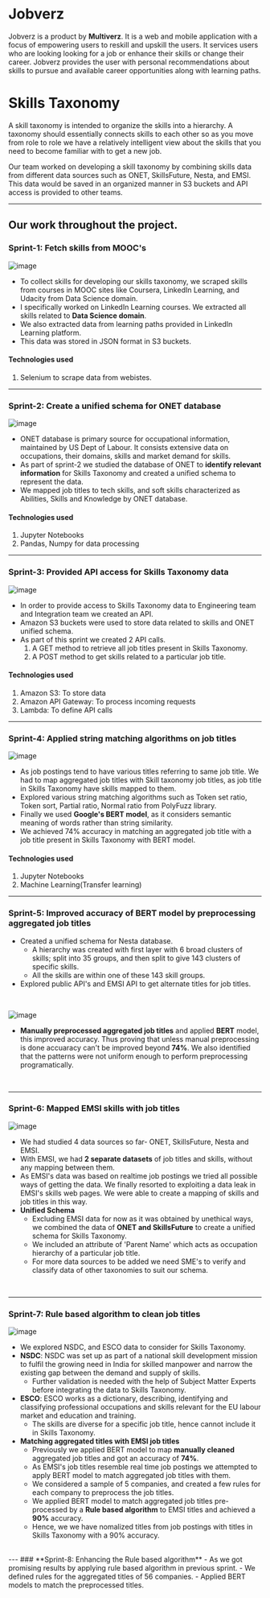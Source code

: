 # **Jobverz**
Jobverz is a product by **Multiverz**. It is a web and mobile application with a focus of empowering users to reskill and upskill the users. It services users who are looking looking for a job or enhance their skills or change their career. Jobverz provides the user with personal recommendations about skills to pursue and available career opportunities along with learning paths.<br/>

# **Skills Taxonomy**
A skill taxonomy is intended to organize the skills into a hierarchy. A taxonomy  should essentially connects skills to each other so as you move from role to role we have a relatively intelligent view about the skills that you need to become familiar with to get a new job.

Our team worked on developing a skill taxonomy by combining skills data from different data sources such as ONET, SkillsFuture, Nesta, and EMSI.  <br/>
This data would be saved in an organized manner in S3 buckets and API access is provided to other teams.<br/>

---

## **Our work throughout the project.**

### **Sprint-1: Fetch skills from MOOC's**

![image](https://user-images.githubusercontent.com/72140261/121016847-3dd2c600-c7ba-11eb-8a69-a9e38dedf2ee.png)


- To collect skills for developing our skills taxonomy, we scraped skills from courses in MOOC sites like Coursera, LinkedIn Learning, and Udacity from Data Science domain.
- I specifically worked on LinkedIn Learning courses. We extracted all skills related to **Data Science domain**. 
- We also extracted data from learning paths provided in LinkedIn Learning platform. 
- This data was stored in JSON format in S3 buckets.

#### Technologies used
1. Selenium to scrape data from webistes.

---

### **Sprint-2: Create a unified schema for ONET database**

![image](https://user-images.githubusercontent.com/72140261/121005164-25a87a00-c7ad-11eb-87f9-7f4c92d88206.png)

- ONET database is primary source for occupational information, maintained by US Dept of Labour. It consists extensive data on occupations, their domains, skills and market demand for skills. 
- As part of sprint-2 we studied the database of ONET to **identify relevant information** for Skills Taxonomy and created a unified schema to represent the data. 
- We mapped job titles to tech skills, and soft skills characterized as Abilities, Skills and Knowledge by ONET database.

#### Technologies used
1. Jupyter Notebooks
2. Pandas, Numpy for data processing

---

### **Sprint-3: Provided API access for Skills Taxonomy data**
![image](https://user-images.githubusercontent.com/72140261/121008732-f136bd00-c7b0-11eb-87e7-cdac5232eafd.png)

- In order to provide access to Skills Taxonomy data to Engineering team and Integration team we created an API. 
- Amazon S3 buckets were used to store data related to skills and ONET unified schema.
- As part of this sprint we created 2 API calls. 
  1. A GET method to retrieve all job titles present in Skills Taxonomy.
  2. A POST method to get skills related to a particular job title.

#### Technologies used
1. Amazon S3: To store data
2. Amazon API Gateway: To process incoming requests
3. Lambda: To define API calls

---

### **Sprint-4: Applied string matching algorithms on job titles**
![image](https://user-images.githubusercontent.com/72140261/121017638-20eac280-c7bb-11eb-8e85-7d6d347f9aac.png)

- As job postings tend to have various titles referring to same job title. We had to map aggregated job titles with Skill taxonomy job titles, as job title in Skills Taxonomy have skills mapped to them. 
- Explored various string matching algorithms such as Token set ratio, Token sort, Partial ratio, Normal ratio from PolyFuzz library.
- Finally we used **Google's BERT model**, as it considers semantic meaning of words rather than string similarity. 
- We achieved 74% accuracy in matching an aggregated job title with a job title present in Skills Taxonomy with BERT model. 

#### Technologies used
1. Jupyter Notebooks
2. Machine Learning(Transfer learning)

---
### **Sprint-5: Improved accuracy of BERT model by preprocessing aggregated job titles**
- Created a unified schema for Nesta database. 
  - A hierarchy was created with first layer with 6 broad clusters of skills; split into 35 groups, and then split to give 143 clusters of specific skills.
  - All the skills are within one of these 143 skill groups.
- Explored public API's and EMSI API to get alternate titles for job titles.
<br />

![image](https://user-images.githubusercontent.com/72140261/123369313-29087780-d59b-11eb-953f-0e682ecfafcc.png)


- **Manually preprocessed aggregated job titles** and applied **BERT** model, this improved accuracy. Thus proving that unless manual preprocessing is done accuaracy can't be improved beyond **74%**. We also identified that the patterns were not uniform enough to perform preprocessing programatically.
<br />

---
### **Sprint-6: Mapped EMSI skills with job titles**

![image](https://user-images.githubusercontent.com/72140261/123368082-c2825a00-d598-11eb-9460-938e22fae314.png)


- We had studied 4 data sources so far- ONET, SkillsFuture, Nesta and EMSI. 
- With EMSI, we had **2 separate datasets** of job titles and skills, without any mapping between them. 
- As EMSI's data was based on realtime job postings we tried all possible ways of getting the data. We finally resorted to exploiting a data leak in EMSI's skills web pages. We were able to create a mapping of skills and job titles in this way. 
- **Unified Schema**
  - Excluding EMSI data for now as it was obtained by unethical ways, we combined the data of **ONET and SkillsFuture** to create a unified schema for Skills Taxonomy. 
  - We included an attribute of 'Parent Name' which acts as occupation hierarchy of a particular job title. 
  - For more data sources to be added we need SME's to verify and classify data of other taxonomies to suit our schema.
<br />

---

### **Sprint-7: Rule based algorithm to clean job titles**

![image](https://user-images.githubusercontent.com/72140261/123368725-f3af5a00-d599-11eb-9c12-b0553d3411af.png)

- We explored NSDC, and ESCO data to consider for Skills Taxonomy. 
- **NSDC**: NSDC was set up as part of a national skill development mission to fulfil the growing need in India for skilled manpower and narrow the existing gap between the demand and supply of skills.
  - Further validation is needed with the help of Subject Matter Experts before integrating the data to Skills Taxonomy.
- **ESCO**: ESCO works as a dictionary, describing, identifying and classifying professional occupations and skills relevant for the EU labour market and education and training. 
  - The skills are diverse for a specific job title, hence cannot include it in Skills Taxonomy.
- **Matching aggregated titles with EMSI job titles**
  - Previously we applied BERT model to map **manually cleaned** aggregated job titles and got an accuracy of **74%**. 
  - As EMSI's job titles resemble real time job postings we attempted to apply BERT model to match aggregated job titles with them.
  - We considered a sample of 5 companies, and created a few rules for each company to preprocess the job titles. 
  - We applied BERT model to match aggregated job titles pre-processed by a **Rule based algorithm** to EMSI titles and achieved a **90%** accuracy. 
  - Hence, we we have nomalized titles from job postings with titles in Skills Taxonomy with a 90% accuracy. 
<br />
---
### **Sprint-8: Enhancing the Rule based algorithm**
- As we got promising results by applying rule based algorithm in previous sprint. 
- We defined rules for the aggregated titles of 56 companies. 
- Applied BERT models to match the preprocessed titles. 
